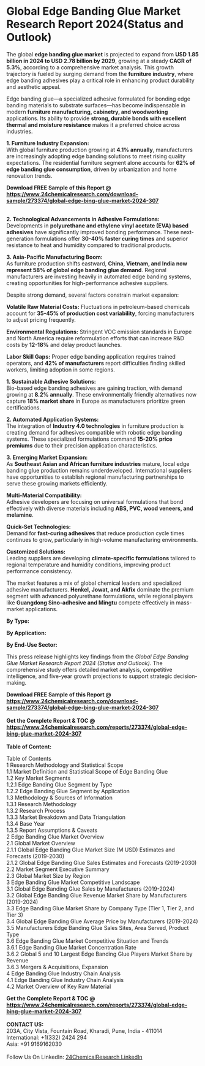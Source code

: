 <h1>Global Edge Banding Glue Market Research Report 2024(Status and Outlook)</h1><p>The global <strong>edge banding glue market</strong> is projected to expand from <strong>USD 1.85 billion in 2024 to USD 2.78 billion by 2029</strong>, growing at a steady <strong>CAGR of 5.3%</strong>, according to a comprehensive market analysis. This growth trajectory is fueled by surging demand from the <strong>furniture industry</strong>, where edge banding adhesives play a critical role in enhancing product durability and aesthetic appeal.</p><p>Edge banding glue—a specialized adhesive formulated for bonding edge banding materials to substrate surfaces—has become indispensable in modern <strong>furniture manufacturing, cabinetry, and woodworking</strong> applications. Its ability to provide <strong>strong, durable bonds with excellent thermal and moisture resistance</strong> makes it a preferred choice across industries.</p><p><strong>1. Furniture Industry Expansion:</strong><br>
With global furniture production growing at <strong>4.1% annually</strong>, manufacturers are increasingly adopting edge banding solutions to meet rising quality expectations. The residential furniture segment alone accounts for <strong>62% of edge banding glue consumption</strong>, driven by urbanization and home renovation trends.</p><div><b>Download FREE Sample of this Report @ 
            <a href="https://www.24chemicalresearch.com/download-sample/273374/global-edge-bing-glue-market-2024-307">
            https://www.24chemicalresearch.com/download-sample/273374/global-edge-bing-glue-market-2024-307</a></b></div><br><p><strong>2. Technological Advancements in Adhesive Formulations:</strong><br>
Developments in <strong>polyurethane and ethylene vinyl acetate (EVA) based adhesives</strong> have significantly improved bonding performance. These next-generation formulations offer <strong>30-40% faster curing times</strong> and superior resistance to heat and humidity compared to traditional products.</p><p><strong>3. Asia-Pacific Manufacturing Boom:</strong><br>
As furniture production shifts eastward, <strong>China, Vietnam, and India now represent 58% of global edge banding glue demand</strong>. Regional manufacturers are investing heavily in automated edge banding systems, creating opportunities for high-performance adhesive suppliers.</p><p>Despite strong demand, several factors constrain market expansion:</p><p><strong>Volatile Raw Material Costs:</strong> Fluctuations in petroleum-based chemicals account for <strong>35-45% of production cost variability</strong>, forcing manufacturers to adjust pricing frequently.</p><p><strong>Environmental Regulations:</strong> Stringent VOC emission standards in Europe and North America require reformulation efforts that can increase R&amp;D costs by <strong>12-18%</strong> and delay product launches.</p><p><strong>Labor Skill Gaps:</strong> Proper edge banding application requires trained operators, and <strong>42% of manufacturers</strong> report difficulties finding skilled workers, limiting adoption in some regions.</p><p><strong>1. Sustainable Adhesive Solutions:</strong><br>
Bio-based edge banding adhesives are gaining traction, with demand growing at <strong>8.2% annually</strong>. These environmentally friendly alternatives now capture <strong>18% market share</strong> in Europe as manufacturers prioritize green certifications.</p><p><strong>2. Automated Application Systems:</strong><br>
The integration of <strong>Industry 4.0 technologies</strong> in furniture production is creating demand for adhesives compatible with robotic edge banding systems. These specialized formulations command <strong>15-20% price premiums</strong> due to their precision application characteristics.</p><p><strong>3. Emerging Market Expansion:</strong><br>
As <strong>Southeast Asian and African furniture industries</strong> mature, local edge banding glue production remains underdeveloped. International suppliers have opportunities to establish regional manufacturing partnerships to serve these growing markets efficiently.</p><p><strong>Multi-Material Compatibility:</strong><br>
    Adhesive developers are focusing on universal formulations that bond effectively with diverse materials including <strong>ABS, PVC, wood veneers, and melamine</strong>.</p><p><strong>Quick-Set Technologies:</strong><br>
    Demand for <strong>fast-curing adhesives</strong> that reduce production cycle times continues to grow, particularly in high-volume manufacturing environments.</p><p><strong>Customized Solutions:</strong><br>
    Leading suppliers are developing <strong>climate-specific formulations</strong> tailored to regional temperature and humidity conditions, improving product performance consistency.</p><p>The market features a mix of global chemical leaders and specialized adhesive manufacturers. <strong>Henkel, Jowat, and Akfix</strong> dominate the premium segment with advanced polyurethane formulations, while regional players like <strong>Guangdong Sino-adhesive and Mingtu</strong> compete effectively in mass-market applications.</p><p><strong>By Type:</strong></p><p><strong>By Application:</strong></p><p><strong>By End-Use Sector:</strong></p><p>This press release highlights key findings from the <em>Global Edge Banding Glue Market Research Report 2024 (Status and Outlook)</em>. The comprehensive study offers detailed market analysis, competitive intelligence, and five-year growth projections to support strategic decision-making.</p><div><b>Download FREE Sample of this Report @ 
            <a href="https://www.24chemicalresearch.com/download-sample/273374/global-edge-bing-glue-market-2024-307">
            https://www.24chemicalresearch.com/download-sample/273374/global-edge-bing-glue-market-2024-307</a></b></div><br><div><b>Get the Complete Report & TOC @ 
            <a href="https://www.24chemicalresearch.com/reports/273374/global-edge-bing-glue-market-2024-307">
            https://www.24chemicalresearch.com/reports/273374/global-edge-bing-glue-market-2024-307</a></b></div><br>
            <b>Table of Content:</b><p>Table of Contents<br />
1 Research Methodology and Statistical Scope<br />
1.1 Market Definition and Statistical Scope of Edge Banding Glue<br />
1.2 Key Market Segments<br />
1.2.1 Edge Banding Glue Segment by Type<br />
1.2.2 Edge Banding Glue Segment by Application<br />
1.3 Methodology & Sources of Information<br />
1.3.1 Research Methodology<br />
1.3.2 Research Process<br />
1.3.3 Market Breakdown and Data Triangulation<br />
1.3.4 Base Year<br />
1.3.5 Report Assumptions & Caveats<br />
2 Edge Banding Glue Market Overview<br />
2.1 Global Market Overview<br />
2.1.1 Global Edge Banding Glue Market Size (M USD) Estimates and Forecasts (2019-2030)<br />
2.1.2 Global Edge Banding Glue Sales Estimates and Forecasts (2019-2030)<br />
2.2 Market Segment Executive Summary<br />
2.3 Global Market Size by Region<br />
3 Edge Banding Glue Market Competitive Landscape<br />
3.1 Global Edge Banding Glue Sales by Manufacturers (2019-2024)<br />
3.2 Global Edge Banding Glue Revenue Market Share by Manufacturers (2019-2024)<br />
3.3 Edge Banding Glue Market Share by Company Type (Tier 1, Tier 2, and Tier 3)<br />
3.4 Global Edge Banding Glue Average Price by Manufacturers (2019-2024)<br />
3.5 Manufacturers Edge Banding Glue Sales Sites, Area Served, Product Type<br />
3.6 Edge Banding Glue Market Competitive Situation and Trends<br />
3.6.1 Edge Banding Glue Market Concentration Rate<br />
3.6.2 Global 5 and 10 Largest Edge Banding Glue Players Market Share by Revenue<br />
3.6.3 Mergers & Acquisitions, Expansion<br />
4 Edge Banding Glue Industry Chain Analysis<br />
4.1 Edge Banding Glue Industry Chain Analysis<br />
4.2 Market Overview of Key Raw Material</p><div><b>Get the Complete Report & TOC @ 
            <a href="https://www.24chemicalresearch.com/reports/273374/global-edge-bing-glue-market-2024-307">
            https://www.24chemicalresearch.com/reports/273374/global-edge-bing-glue-market-2024-307</a></b></div><br><b>CONTACT US:</b><br>
            203A, City Vista, Fountain Road, Kharadi, Pune, India - 411014<br>
            International: +1(332) 2424 294<br>
            Asia: +91 9169162030 <br><br>
            Follow Us On LinkedIn: <a href="https://www.linkedin.com/company/24chemicalresearch/">24ChemicalResearch LinkedIn</a>